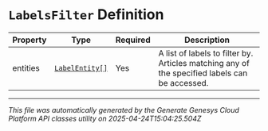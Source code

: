 # `LabelsFilter` Definition

| Property | Type | Required | Description |
|----------|------|----------|-------------|
| entities | [`LabelEntity[]`](labelentity-definition.md) | Yes | A list of labels to filter by. Articles matching any of the specified labels can be accessed. |

---

*This file was automatically generated by the Generate Genesys Cloud Platform API classes utility on 2025-04-24T15:04:25.504Z*